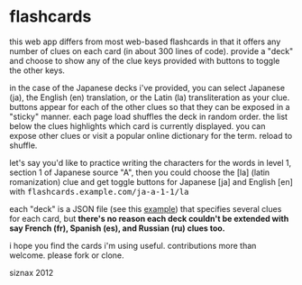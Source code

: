 # flashcards

this web app differs from most web-based flashcards in that it offers
any number of clues on each card (in about 300 lines of code). provide
a "deck" and choose to show any of the clue keys provided with buttons
to toggle the other keys.  

in the case of the Japanese decks i've provided, you can select
Japanese (ja), the English (en) translation, or the Latin (la)
transliteration as your clue. buttons appear for each of the other
clues so that they can be exposed in a "sticky" manner. each page load
shuffles the deck in random order. the list below the clues highlights
which card is currently displayed. you can expose other clues or visit
a popular online dictionary for the term. reload to shuffle.

let's say you'd like to practice writing the characters for the words
in level 1, section 1 of Japanese source "A", then you could choose
the [la] \(latin romanization\) clue and get toggle buttons for
Japanese [ja] and English [en] with
<tt>flashcards.example.com/ja-a-1-1/la</tt> 

each "deck" is a JSON file (see this
[example](https://github.com/siznax/flashcards/tree/master/static/decks))
that specifies several clues for each card, but **there's no reason each
deck couldn't be extended with say French (fr), Spanish (es), and
Russian (ru) clues too.**

i hope you find the cards i'm using useful. contributions more than
welcome. please fork or clone. 

siznax 2012
